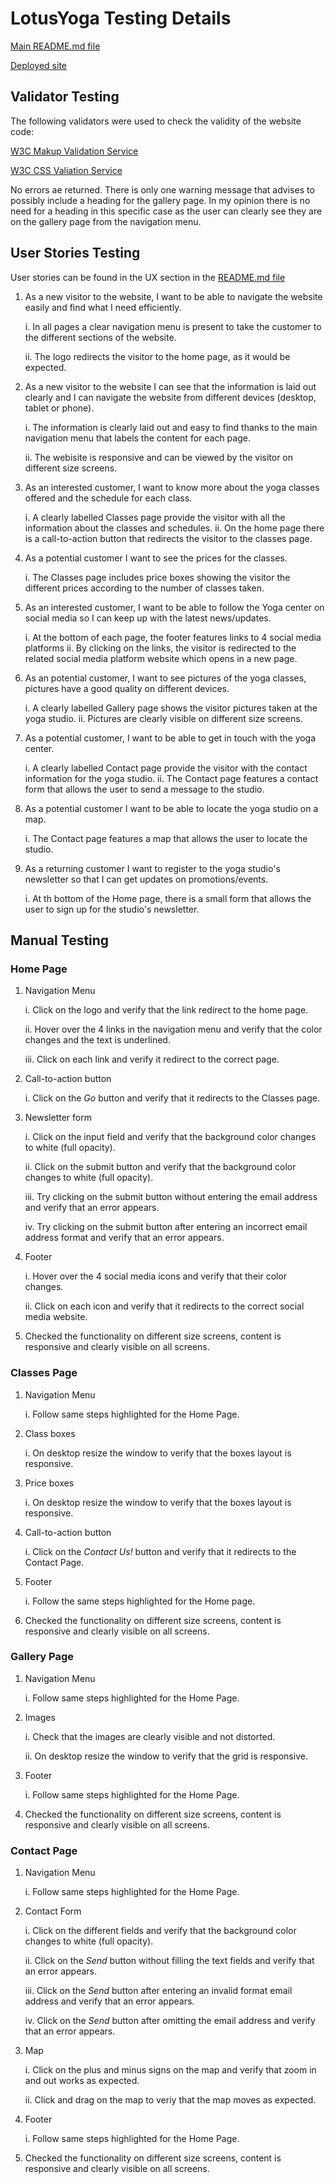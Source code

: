 # LotusYoga Testing Details

[Main README.md file](https://github.com/Paola62010/lotusyoga/blob/master/README.md)

[Deployed site](https://paola62010.github.io/lotusyoga/)

## Validator Testing

The following validators were used to check the validity of the website code:

[W3C Makup Validation Service](https://validator.w3.org/)

[W3C CSS Valiation Service](http://jigsaw.w3.org/css-validator/)

No errors ae returned. There is only one warning message that advises to possibly include a heading for the gallery page. In my opinion there is no need for a heading in this specific case as the user can clearly see they are on the gallery page from the navigation menu. 

## User Stories Testing 

User stories can be found in the UX section in the [README.md file](https://github.com/Paola62010/lotusyoga/blob/master/README.md)

1. As a new visitor to the website, I want to be able to navigate the website easily and find what I need efficiently.

    i. In all pages a clear navigation menu is present to take the customer to the different sections of the website. 

    ii. The logo redirects the visitor to the home page, as it would be expected. 

2. As a new visitor to the website I can see that the information is laid out clearly and I can navigate the website from different devices (desktop, tablet or phone).

    i. The information is clearly laid out and easy to find thanks to the main navigation menu that labels the content for each page. 

    ii. The webisite is responsive and can be viewed by the visitor on different size screens.


3. As an interested customer, I want to know more about the yoga classes offered and the schedule for each class. 

    i. A clearly labelled Classes page provide the visitor with all the information about the classes and schedules.
    ii. On the home page there is a call-to-action button that redirects the visitor to the classes page. 


4. As a potential customer I want to see the prices for the classes. 

    i. The Classes page includes price boxes showing the visitor the different prices according to the number of classes taken. 

5. As an interested customer, I want to be able to follow the Yoga center on social media so I can keep up with the latest news/updates.

    i. At the bottom of each page, the footer features links to 4 social media platforms
    ii. By clicking on the links, the visitor is redirected to the related social media platform website which opens in a new page. 

6. As an potential customer, I want to see pictures of the yoga classes, pictures have a good quality on different devices.

    i. A clearly labelled Gallery page shows the visitor pictures taken at the yoga studio. 
    ii. Pictures are clearly visible on different size screens. 

7. As a potential customer, I want to be able to get in touch with the yoga center.

    i. A clearly labelled Contact page provide the visitor with the contact information for the yoga studio.
    ii. The Contact page features a contact form that allows the user to send a message to the studio. 

8. As a potential customer I want to be able to locate the yoga studio on a map.

    i. The Contact page features a map that allows the user to locate the studio. 


9. As a returning customer I want to register to the yoga studio's newsletter so that I can get updates on promotions/events.

    i. At th bottom of the Home page, there is a small form that allows the user to sign up for the studio's newsletter.

## Manual Testing 

### Home Page 

1. Navigation Menu

    i. Click on the logo and verify that the link redirect to the home page. 

    ii. Hover over the 4 links in the navigation menu and verify that the color changes and the text is underlined.

    iii. Click on each link and verify it redirect to the correct page. 

2. Call-to-action button

    i. Click on the _Go_ button and verify that it redirects to the Classes page. 

3. Newsletter form

    i. Click on the input field and verify that the background color changes to white (full opacity).

    ii. Click on the submit button and verify that the background color changes to white (full opacity).

    iii. Try clicking on the submit button without entering the email address and verify that an error appears.

    iv. Try clicking on the submit button after entering an incorrect email address format and verify that an error appears. 

4. Footer 

    i. Hover over the 4 social media icons and verify that their color changes.

    ii. Click on each icon and verify that it redirects to the correct social media website.

5. Checked the functionality on different size screens, content is responsive and clearly visible on all screens. 

### Classes Page 

1. Navigation Menu

    i. Follow same steps highlighted for the Home Page. 

2. Class boxes 

    i. On desktop resize the window to verify that the boxes layout is responsive.

3. Price boxes

    i. On desktop resize the window to verify that the boxes layout is responsive.

4. Call-to-action button

    i. Click on the _Contact Us!_ button and verify that it redirects to the Contact Page. 

5. Footer

    i. Follow the same steps highlighted for the Home page. 

6. Checked the functionality on different size screens, content is responsive and clearly visible on all screens.

### Gallery Page 

1. Navigation Menu

    i. Follow same steps highlighted for the Home Page.

2. Images 

    i. Check that the images are clearly visible and not distorted. 

    ii. On desktop resize the window to verify that the grid is responsive. 

3. Footer

    i. Follow same steps highlighted for the Home Page.

4. Checked the functionality on different size screens, content is responsive and clearly visible on all screens.

### Contact Page

1. Navigation Menu

    i. Follow same steps highlighted for the Home Page.

2. Contact Form

    i. Click on the different fields and verify that the background color changes to white (full opacity).

    ii. Click on the _Send_ button without filling the text fields and verify that an error appears. 

    iii. Click on the _Send_ button after entering an invalid format email address and verify that an error appears. 

    iv. Click on the _Send_ button after omitting the email address and verify that an error appears. 

3. Map

    i. Click on the plus and minus signs on the map and verify that zoom in and out works as expected.

    ii. Click and drag on the map to veriy that the map moves as expected. 

4. Footer 

    i. Follow same steps highlighted for the Home Page.

5. Checked the functionality on different size screens, content is responsive and clearly visible on all screens.
